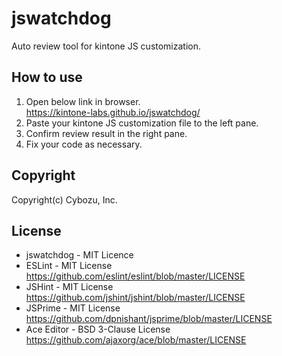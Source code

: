 # jswatchdog
Auto review tool for kintone JS customization.

## How to use

1. Open below link in browser.  
https://kintone-labs.github.io/jswatchdog/
2. Paste your kintone JS customization file to the left pane.
3. Confirm review result in the right pane.
4. Fix your code as necessary.

## Copyright

Copyright(c) Cybozu, Inc.

## License

* jswatchdog - MIT Licence
* ESLint - MIT License  
https://github.com/eslint/eslint/blob/master/LICENSE
* JSHint - MIT License  
https://github.com/jshint/jshint/blob/master/LICENSE
* JSPrime - MIT License  
https://github.com/dpnishant/jsprime/blob/master/LICENSE
* Ace Editor - BSD 3-Clause License  
https://github.com/ajaxorg/ace/blob/master/LICENSE
